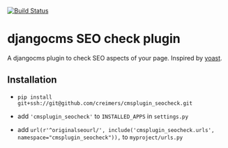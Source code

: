 [![Build Status](https://travis-ci.org/creimers/cmsplugin_seocheck.svg?branch=master)](https://travis-ci.org/creimers/cmsplugin_seocheck)
<!--[![Latest Version](https://pypip.in/version/cmsplugin_seocheck/badge.svg)](https://pypi.python.org/pypi/cmsplugin-seocheck/)-->
<!--[![Supported Python versions](https://pypip.in/py_versions/cmsplugin_seocheck/badge.svg)](https://pypi.python.org/pypi/cmsplugin-seocheck/)-->
<!--[![Development Status](https://pypip.in/status/cmsplugin_seocheck/badge.svg)](https://pypi.python.org/pypi/cmsplugin_seocheck/)-->
# djangocms SEO check plugin

A djangocms plugin to check SEO aspects of your page. Inspired by [yoast](https://yoast.com/).

## Installation

* ``pip install git+ssh://git@github.com/creimers/cmsplugin_seocheck.git``

* add ``'cmsplugin_seocheck'`` to ``INSTALLED_APPS`` in ``settings.py``

* add ``url(r'^originalseourl/', include('cmsplugin_seocheck.urls', namespace="cmsplugin_seocheck")),`` to ``myproject/urls.py``
